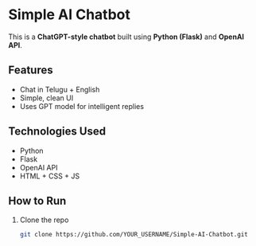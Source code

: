#  Simple AI Chatbot

This is a **ChatGPT-style chatbot** built using **Python (Flask)** and **OpenAI API**.

##  Features
- Chat in Telugu + English
- Simple, clean UI
- Uses GPT model for intelligent replies

##  Technologies Used
- Python
- Flask
- OpenAI API
- HTML + CSS + JS

##  How to Run
1. Clone the repo  
   ```bash
   git clone https://github.com/YOUR_USERNAME/Simple-AI-Chatbot.git
